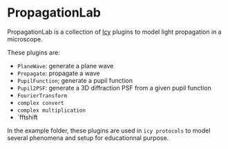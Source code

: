 # PropagationLab

PropagationLab is a collection of [Icy](http://icy.bioimageanalysis.org/)
 plugins to model light propagation in a microscope.
 
These plugins are:
- `PlaneWave`: generate a plane wave
- `Propagate`: propagate a wave
- `PupilFunction`; generate a pupil function
- `Pupil2PSF`: generate a 3D diffraction PSF from a given pupil function
- `FourierTransform`
- `complex convert`
- `complex multiplication`
- `fftshift

In the example folder, these plugins are used in `icy protocols` to model several phenomena and setup for educationnal purpose.
